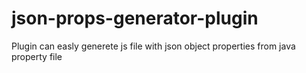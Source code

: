 # json-props-generator-plugin
Plugin can easly generete js file with json object properties from java property file
